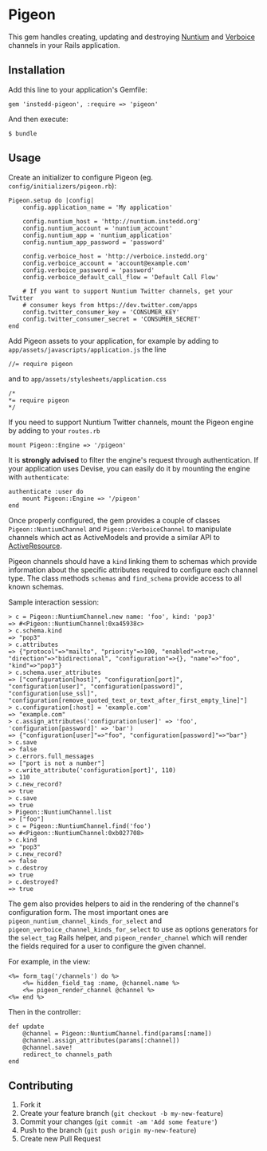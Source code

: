 # Pigeon

This gem handles creating, updating and destroying
[Nuntium](http://nuntium.instedd.org) and
[Verboice](http://verboice.instedd.org) channels in your Rails application.

## Installation

Add this line to your application's Gemfile:

    gem 'instedd-pigeon', :require => 'pigeon'

And then execute:

    $ bundle

## Usage

Create an initializer to configure Pigeon (eg. `config/initializers/pigeon.rb`):

    Pigeon.setup do |config|
        config.application_name = 'My application'

        config.nuntium_host = 'http://nuntium.instedd.org'
        config.nuntium_account = 'nuntium_account'
        config.nuntium_app = 'nuntium_application'
        config.nuntium_app_password = 'password'

        config.verboice_host = 'http://verboice.instedd.org'
        config.verboice_account = 'account@example.com'
        config.verboice_password = 'password'
        config.verboice_default_call_flow = 'Default Call Flow'

        # If you want to support Nuntium Twitter channels, get your Twitter
        # consumer keys from https://dev.twitter.com/apps
        config.twitter_consumer_key = 'CONSUMER_KEY'
        config.twitter_consumer_secret = 'CONSUMER_SECRET'
    end

Add Pigeon assets to your application, for example by adding to
`app/assets/javascripts/application.js` the line

    //= require pigeon

and to `app/assets/stylesheets/application.css`

    /*
    *= require pigeon
    */

If you need to support Nuntium Twitter channels, mount the Pigeon engine by
adding to your `routes.rb`

    mount Pigeon::Engine => '/pigeon'

It is **strongly advised** to filter the engine's request through
authentication. If your application uses Devise, you can easily do it by
mounting the engine with `authenticate`:

    authenticate :user do
        mount Pigeon::Engine => '/pigeon'
    end

Once properly configured, the gem provides a couple of classes
`Pigeon::NuntiumChannel` and `Pigeon::VerboiceChannel` to manipulate channels
which act as ActiveModels and provide a similar API to
[ActiveResource](https://github.com/rails/activeresource).

Pigeon channels should have a `kind` linking them to schemas which provide
information about the specific attributes required to configure each channel
type. The class methods `schemas` and `find_schema` provide access to all known
schemas.

Sample interaction session:

    > c = Pigeon::NuntiumChannel.new name: 'foo', kind: 'pop3'
    => #<Pigeon::NuntiumChannel:0xa45938c>
    > c.schema.kind
    => "pop3"
    > c.attributes
    => {"protocol"=>"mailto", "priority"=>100, "enabled"=>true, "direction"=>"bidirectional", "configuration"=>{}, "name"=>"foo", "kind"=>"pop3"}
    > c.schema.user_attributes
    => ["configuration[host]", "configuration[port]", "configuration[user]", "configuration[password]", "configuration[use_ssl]", "configuration[remove_quoted_text_or_text_after_first_empty_line]"]
    > c.configuration[:host] = 'example.com'
    => "example.com"
    > c.assign_attributes('configuration[user]' => 'foo', 'configuration[password]' => 'bar')
    => {"configuration[user]"=>"foo", "configuration[password]"=>"bar"}
    > c.save
    => false
    > c.errors.full_messages
    => ["port is not a number"]
    > c.write_attribute('configuration[port]', 110)
    => 110
    > c.new_record?
    => true
    > c.save
    => true
    > Pigeon::NuntiumChannel.list
    => ["foo"]
    > c = Pigeon::NuntiumChannel.find('foo')
    => #<Pigeon::NuntiumChannel:0xb027708>
    > c.kind
    => "pop3"
    > c.new_record?
    => false
    > c.destroy
    => true
    > c.destroyed?
    => true

The gem also provides helpers to aid in the rendering of the channel's
configuration form. The most important ones are
`pigeon_nuntium_channel_kinds_for_select` and
`pigeon_verboice_channel_kinds_for_select` to use as options generators for the
`select_tag` Rails helper, and `pigeon_render_channel` which will render
the fields required for a user to configure the given channel.

For example, in the view:

    <%= form_tag('/channels') do %>
        <%= hidden_field_tag :name, @channel.name %>
        <%= pigeon_render_channel @channel %>
    <%= end %>

Then in the controller:

    def update
        @channel = Pigeon::NuntiumChannel.find(params[:name])
        @channel.assign_attributes(params[:channel])
        @channel.save!
        redirect_to channels_path
    end

## Contributing

1. Fork it
2. Create your feature branch (`git checkout -b my-new-feature`)
3. Commit your changes (`git commit -am 'Add some feature'`)
4. Push to the branch (`git push origin my-new-feature`)
5. Create new Pull Request
